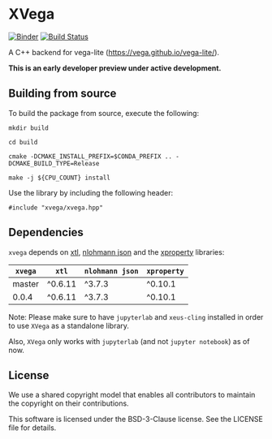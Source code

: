 # XVega

[![Binder](https://mybinder.org/badge_logo.svg)](https://mybinder.org/v2/gh/QuantStack/xvega/stable?urlpath=lab%2Ftree%2Fnotebooks%2Fdemo.ipynb)
[![Build Status](https://github.com/QuantStack/xvega/workflows/CMake%20Build/badge.svg)](https://github.com/QuantStack/xvega/actions)

A C++ backend for vega-lite (https://vega.github.io/vega-lite/).

**This is an early developer preview under active development.**

## Building from source

To build the package from source, execute the following:

```
mkdir build

cd build

cmake -DCMAKE_INSTALL_PREFIX=$CONDA_PREFIX .. -DCMAKE_BUILD_TYPE=Release

make -j ${CPU_COUNT} install
```

Use the library by including the following header:

```
#include "xvega/xvega.hpp"
```

## Dependencies

`xvega` depends on [xtl](https://github.com/xtensor-stack/xtl), 
[nlohmann json](https://github.com/nlohmann/json) and the 
[xproperty](https://github.com/jupyter-xeus/xproperty) libraries:

|  `xvega`  |  `xtl`  |  `nlohmann json`  |  `xproperty`  |
|-----------|---------|-------------------|---------------|
|  master   | ^0.6.11 |       ^3.7.3      |    ^0.10.1    |
|  0.0.4    | ^0.6.11 |       ^3.7.3      |    ^0.10.1    |

Note: Please make sure to have `jupyterlab` and `xeus-cling` installed in order to use `XVega` as a standalone library.

Also, `XVega` only works with `jupyterlab` (and not `jupyter notebook`) as of now.

## License

We use a shared copyright model that enables all contributors to maintain the copyright on their contributions.

This software is licensed under the BSD-3-Clause license. See the LICENSE file for details.
